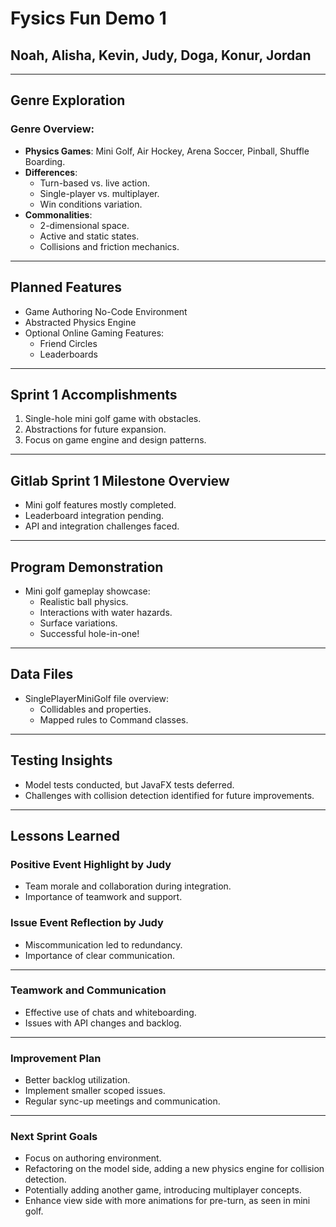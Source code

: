 # Fysics Fun Demo 1

## Noah, Alisha, Kevin, Judy, Doga, Konur, Jordan

---

## Genre Exploration

### Genre Overview:
- **Physics Games**: Mini Golf, Air Hockey, Arena Soccer, Pinball, Shuffle Boarding.
- **Differences**:
  - Turn-based vs. live action.
  - Single-player vs. multiplayer.
  - Win conditions variation.
- **Commonalities**:
  - 2-dimensional space.
  - Active and static states.
  - Collisions and friction mechanics.

---

## Planned Features

- Game Authoring No-Code Environment
- Abstracted Physics Engine
- Optional Online Gaming Features:
  - Friend Circles
  - Leaderboards

---

## Sprint 1 Accomplishments

1. Single-hole mini golf game with obstacles.
2. Abstractions for future expansion.
3. Focus on game engine and design patterns.

---

## Gitlab Sprint 1 Milestone Overview

- Mini golf features mostly completed.
- Leaderboard integration pending.
- API and integration challenges faced.

---

## Program Demonstration

- Mini golf gameplay showcase:
  - Realistic ball physics.
  - Interactions with water hazards.
  - Surface variations.
  - Successful hole-in-one!

---

## Data Files

- SinglePlayerMiniGolf file overview:
  - Collidables and properties.
  - Mapped rules to Command classes.

---

## Testing Insights

- Model tests conducted, but JavaFX tests deferred.
- Challenges with collision detection identified for future improvements.

---

## Lessons Learned 

### Positive Event Highlight by Judy

- Team morale and collaboration during integration.
- Importance of teamwork and support.

### Issue Event Reflection by Judy

- Miscommunication led to redundancy.
- Importance of clear communication.

---

### Teamwork and Communication

- Effective use of chats and whiteboarding.
- Issues with API changes and backlog.

---

### Improvement Plan

- Better backlog utilization.
- Implement smaller scoped issues.
- Regular sync-up meetings and communication.

---

### Next Sprint Goals

- Focus on authoring environment.
- Refactoring on the model side, adding a new physics engine for collision detection.
- Potentially adding another game, introducing multiplayer concepts.
- Enhance view side with more animations for pre-turn, as seen in mini golf.

